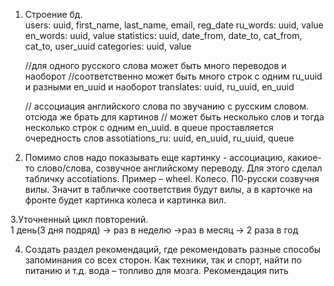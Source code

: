 1. Строение бд.  
    users: uuid, first_name, last_name, email, reg_date
    ru_words: uuid, value
    en_words: uuid, value
    statistics: uuid, date_from, date_to, cat_from, cat_to, user_uuid
    categories: uuid, value
    
    //для одного русского слова может быть много переводов и наоборот
    //соответственно может быть много строк с одним ru_uuid и разными en_uuid и наоборот
    translates: uuid, ru_uuid, en_uuid 
    
    // ассоциация английского слова по звучанию с русским словом. отсюда же брать для картинов
    // может быть несколько слов и тогда несколько строк с одним en_uuid. в queue проставляется очередность слов
    assotiations_ru: uuid, en_uuid, ru_uuid, queue

2. Помимо слов надо показывать еще картинку - ассоциацию, какиое-то слово/слова, созвучное английскому переводу. 
    Для этого сделал табличку ассotiations. Пример – wheel. Колесо. П0-русски созвучня вилы. Значит в табличке 
    соответствия будут вилы, а в карточке на фронте будет картинка колеса и картинка вил.

3.Уточненный цикл повторений.  
    1 день(3 дня подряд) -> раз в неделю ->раз в месяц -> 2 раза в год

4. Создать раздел рекомендаций, где рекомендовать разные способы запоминания со всех сторон. 
    Как техники, так и спорт, найти по питанию и т.д. вода – топливо для мозга. Рекомендация пить

